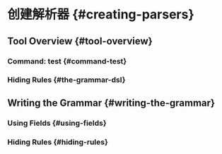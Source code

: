 # 创建解析器 {#creating-parsers}

## Tool Overview {#tool-overview}

### Command: test {#command-test}

### Hiding Rules {#the-grammar-dsl}

## Writing the Grammar {#writing-the-grammar}

### Using Fields {#using-fields}

### Hiding Rules {#hiding-rules}

